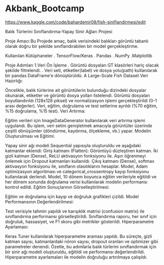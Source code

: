 # Akbank_Bootcamp
https://www.kaggle.com/code/bahardemir08/fish-siniflandirmesi/edit

Balık Türlerini Sınıflandırma-Yapay Sinir Ağları Projesi

Proje Amacı
Bu Projede amaç, balık verisindeki balıkları görüntü tabanlı olarak doğru bir şekilde sınıflandırabilen bir model gerçekleştirme.

Kullanılan Kütüphaneler
. TensorFlow/Keras
. Pandas
. NumPy
.Matplotlib

Proje Adımları
1.Veri Ön İşleme
. Görüntü dosyaları GT klasörleri hariç olacak şekilde filtrelendi.
. Veri seti, etiketler(label) ve dosya yolu(path) kullanılarak bir pandas DataFrame'e dönüştürüldü.
A Large-Scale Fish Dataset 
Veri Hazırlığı:

Öncelikle, balık türlerine ait görüntülerin bulunduğu dizindeki dosyalar okunarak, etiketler ve görüntü dosya yolları listelendi.
Görüntü dosyaları boyutlandırıldı (128x128 piksel) ve normalizasyon işlemi gerçekleştirildi (0-1 arası değerler).
Veri, eğitim, doğrulama ve test setlerine ayrıldı (%70 eğitim, %15 doğrulama, %15 test).
Veri Artırma:

Eğitim verileri için ImageDataGenerator kullanılarak veri artırma işlemi uygulandı. Bu işlem, veri setini genişletmek amacıyla görüntüler üzerinde çeşitli dönüşümler (döndürme, kaydırma, ölçekleme, vb.) yapar.
Modelin Oluşturulması ve Eğitimi:

Yapay sinir ağı modeli Sequential yapısıyla oluşturuldu ve aşağıdaki katmanlar eklendi:
Giriş katmanı (Flatten): Görüntüyü düzleştiren katman.
İki gizli katman (Dense), ReLU aktivasyon fonksiyonu ile. Aşırı öğrenmeyi önlemek için Dropout katmanları kullanıldı.
Çıkış katmanı (Dense), softmax aktivasyon fonksiyonu ile, sınıfların olasılıklarını hesaplar.
Model, Adam optimizasyon algoritması ve categorical_crossentropy kayıp fonksiyonu kullanılarak derlendi.
Model, 10 dönem boyunca eğitim verileriyle eğitildi ve her dönem sonunda doğrulama verisi kullanılarak modelin performansı kontrol edildi.
Eğitim Sonuçlarının Görselleştirilmesi:

Eğitim ve doğrulama için kayıp ve doğruluk grafikleri çizildi.
Model Performansının Değerlendirilmesi:

Test verisiyle tahmin yapıldı ve karışıklık matrisi (confusion matrix) ile sınıflandırma performansı görselleştirildi.
Sınıflandırma raporu, her sınıf için doğruluk, hassasiyet, ve F1 skoru gibi metrikler gösterildi.
Hiperparametre Ayarlaması:

Keras Tuner kullanılarak hiperparametre araması yapıldı. Bu süreçte, gizli katman sayısı, katmanlardaki nöron sayısı, dropout oranları ve optimizer gibi parametreler denendi.
Özetle, bu adımlarla balık türlerini sınıflandırmak için bir sinir ağı modeli oluşturuldu, eğitildi ve performansı değerlendirildi. Hiperparametre ayarlamaları ile modelin doğruluğu artırılmaya çalışıldı.
